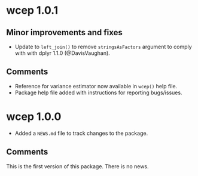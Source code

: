 # wcep 1.0.1

## Minor improvements and fixes

* Update to `left_join()` to remove `stringsAsFactors` argument to comply with 
  with dplyr 1.1.0 (@DavisVaughan).

## Comments
* Reference for variance estimator now available in `wcep()` help file.
* Package help file added with instructions for reporting bugs/issues.

# wcep 1.0.0

* Added a `NEWS.md` file to track changes to the package.

## Comments
This is the first version of this package. There is no news.
